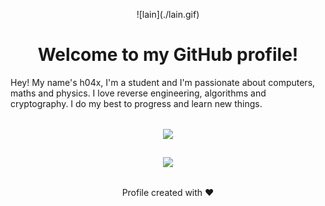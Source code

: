 <p align="center">
  ![lain](./lain.gif)
</p>
<h1 align="center">Welcome to my GitHub profile!</h1>

Hey! My name's h04x, I'm a student and I'm passionate about computers, maths and physics. I love reverse engineering, algorithms and cryptography. I do my best to progress and learn new things. 

##
<p align="center">
  <img align="center" src="https://github-readme-activity-graph.vercel.app/graph?username=0xh04x&theme=tokyo-night"/>
</p>

##
<p align="center">
  <img src="https://moe-counter.glitch.me/get/@0xh04x?theme=asoul">
</p>

##
<p align="center">
  Profile created with ❤️
</p>
